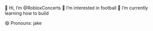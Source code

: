 👋 Hi, I’m @RobloxConcerts
👀 I’m interested in football
🌱 I’m currently learning how to build

😄 Pronouns: jake


<!---
RobloxConcerts/RobloxConcerts is a ✨ special ✨ repository because its `README.md` (this file) appears on your GitHub profile.
You can click the Preview link to take a look at your changes.
--->
